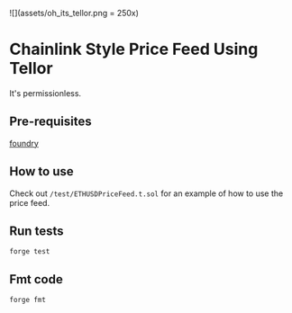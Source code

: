 ![](assets/oh_its_tellor.png = 250x)
<!-- // display same image but set width & height to 250px -->
# Chainlink Style Price Feed Using Tellor
It's permissionless.

## Pre-requisites
[foundry](https://github.com/foundry-rs/foundry)

## How to use
Check out `/test/ETHUSDPriceFeed.t.sol` for an example of how to use the price feed.

## Run tests
```
forge test
```

## Fmt code
```
forge fmt
```